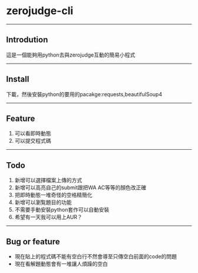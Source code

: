 # zerojudge-cli

___

## Introdution

這是一個能夠用python去與zerojudge互動的簡易小程式 

____ 


## Install

下載，然後安裝python的要用的pacakge:requests,beautifulSoup4

___

## Feature
1. 可以看即時動態
2. 可以提交程式碼

____

## Todo
1. 新增可以選擇檔案上傳的方式
2. 新增可以高亮自己的submit跟把WA AC等等的顏色改正確 
3. 把即時動態一堆奇怪的空格精簡化 
4. 新增可以瀏覧題目的功能 
5. 不需要手動安裝python套作可以自動安裝
6. 希望有一天我可以用上AUR？

____

## Bug or feature
- 現在貼上的程式碼不能有空白行不然會導至只傳空白前面的code的問題 
- 現在看解題動態會有一堆讓人煩躁的空白
